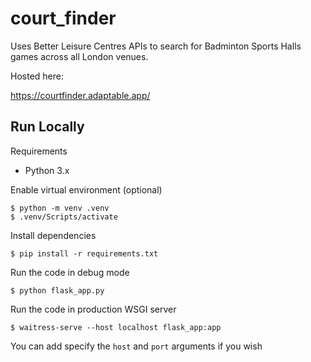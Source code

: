 # court_finder

Uses Better Leisure Centres APIs to search for Badminton Sports Halls games across all London venues.

Hosted here:

https://courtfinder.adaptable.app/


## Run Locally
Requirements
- Python 3.x

Enable virtual environment (optional)
```
$ python -m venv .venv
$ .venv/Scripts/activate
```

Install dependencies
```
$ pip install -r requirements.txt
```

Run the code in debug mode
```
$ python flask_app.py
```

Run the code in production WSGI server
```
$ waitress-serve --host localhost flask_app:app
```
You can add specify the `host` and `port` arguments if you wish

